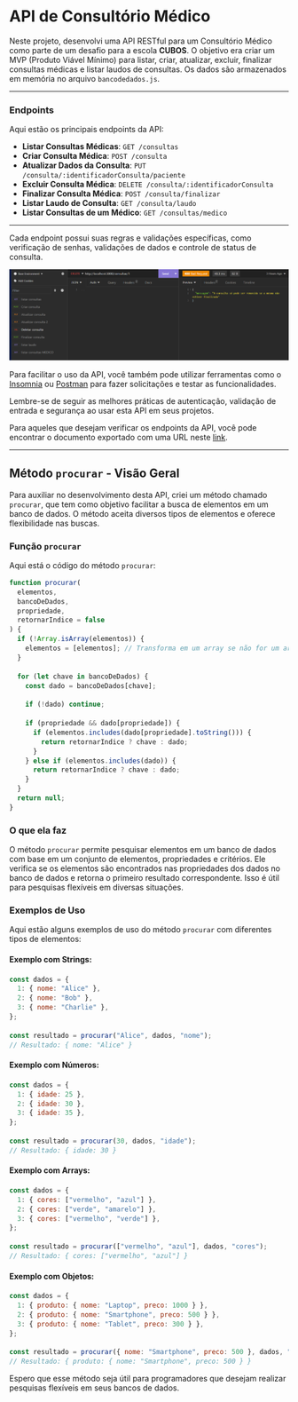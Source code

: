 # API de Consultório Médico 


  Neste projeto, desenvolvi uma API RESTful para um Consultório Médico como parte de um desafio para a escola **CUBOS**. O objetivo era criar um MVP (Produto Viável Mínimo) para listar, criar, atualizar, excluir, finalizar consultas médicas e listar laudos de consultas. Os dados são armazenados em memória no arquivo `bancodedados.js`.

---

### Endpoints

Aqui estão os principais endpoints da API:

- **Listar Consultas Médicas**: `GET /consultas`
- **Criar Consulta Médica**: `POST /consulta`
- **Atualizar Dados da Consulta**: `PUT /consulta/:identificadorConsulta/paciente`
- **Excluir Consulta Médica**: `DELETE /consulta/:identificadorConsulta`
- **Finalizar Consulta Médica**: `POST /consulta/finalizar`
- **Listar Laudo de Consulta**: `GET /consulta/laudo`
- **Listar Consultas de um Médico**: `GET /consultas/medico`

---

Cada endpoint possui suas regras e validações específicas, como verificação de senhas, validações de dados e controle de status de consulta. 


![Exemplo de solicitação no Insomnia](https://github.com/Omozax/Consult-rio_m-dico./blob/main/Capture.PNG)

Para facilitar o uso da API, você também pode utilizar ferramentas como o [Insomnia](https://insomnia.rest/) ou [Postman](https://www.postman.com/) para fazer solicitações e testar as funcionalidades.

Lembre-se de seguir as melhores práticas de autenticação, validação de entrada e segurança ao usar esta API em seus projetos.

Para aqueles que desejam verificar os endpoints da API, você pode encontrar o documento exportado com uma URL neste [link](https://github.com/Omozax/Consult-rio_m-dico./blob/main/Insomnia_2023-10-16.json).


---

## Método `procurar` - Visão Geral

Para auxiliar no desenvolvimento desta API, criei um método chamado `procurar`, que tem como objetivo facilitar a busca de elementos em um banco de dados. O método aceita diversos tipos de elementos e oferece flexibilidade nas buscas.

### Função `procurar`

Aqui está o código do método `procurar`:

```javascript
function procurar(
  elementos,
  bancoDeDados,
  propriedade,
  retornarIndice = false
) {
  if (!Array.isArray(elementos)) {
    elementos = [elementos]; // Transforma em um array se não for um array
  }

  for (let chave in bancoDeDados) {
    const dado = bancoDeDados[chave];

    if (!dado) continue;

    if (propriedade && dado[propriedade]) {
      if (elementos.includes(dado[propriedade].toString())) {
        return retornarIndice ? chave : dado;
      }
    } else if (elementos.includes(dado)) {
      return retornarIndice ? chave : dado;
    }
  }
  return null;
}
```

### O que ela faz

O método `procurar` permite pesquisar elementos em um banco de dados com base em um conjunto de elementos, propriedades e critérios. Ele verifica se os elementos são encontrados nas propriedades dos dados no banco de dados e retorna o primeiro resultado correspondente. Isso é útil para pesquisas flexíveis em diversas situações.

### Exemplos de Uso

Aqui estão alguns exemplos de uso do método `procurar` com diferentes tipos de elementos:

#### Exemplo com Strings:

```javascript
const dados = {
  1: { nome: "Alice" },
  2: { nome: "Bob" },
  3: { nome: "Charlie" },
};

const resultado = procurar("Alice", dados, "nome");
// Resultado: { nome: "Alice" }
```

#### Exemplo com Números:

```javascript
const dados = {
  1: { idade: 25 },
  2: { idade: 30 },
  3: { idade: 35 },
};

const resultado = procurar(30, dados, "idade");
// Resultado: { idade: 30 }
```

#### Exemplo com Arrays:

```javascript
const dados = {
  1: { cores: ["vermelho", "azul"] },
  2: { cores: ["verde", "amarelo"] },
  3: { cores: ["vermelho", "verde"] },
};

const resultado = procurar(["vermelho", "azul"], dados, "cores");
// Resultado: { cores: ["vermelho", "azul"] }
```

#### Exemplo com Objetos:

```javascript
const dados = {
  1: { produto: { nome: "Laptop", preco: 1000 } },
  2: { produto: { nome: "Smartphone", preco: 500 } },
  3: { produto: { nome: "Tablet", preco: 300 } },
};

const resultado = procurar({ nome: "Smartphone", preco: 500 }, dados, "produto");
// Resultado: { produto: { nome: "Smartphone", preco: 500 } }
```

Espero que esse método seja útil para programadores que desejam realizar pesquisas flexíveis em seus bancos de dados.





